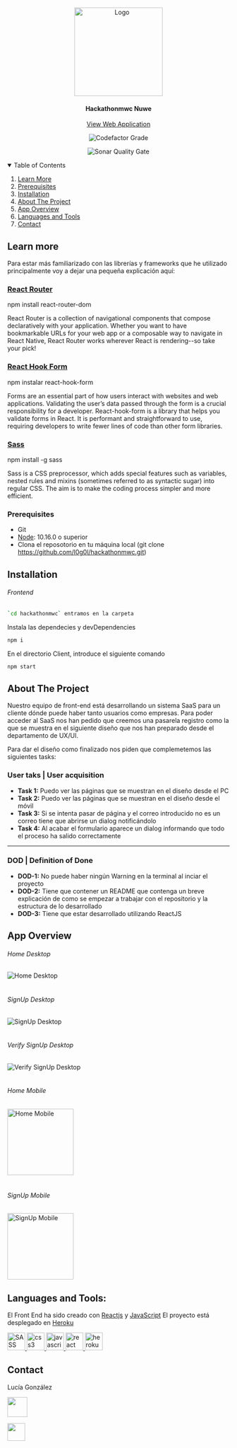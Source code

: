 <!-- PROJECT LOGO -->
<br />
<p align="center">
    <img height="200" src="https://f6s-public.s3.amazonaws.com/profiles/2803317_original.jpg" alt="Logo" >

<h4 align="center">Hackathonmwc Nuwe</h4>
  <p align="center">
    <a href="https://hackathon-mwc.herokuapp.com/">View Web Application</a>
  </p>
  <p align="center">
<img src="https://img.shields.io/codefactor/grade/github/l0g0l/hackathonmwc/main?style=flat-square" alt="Codefactor Grade">
</p>
<p align="center">
<img src="https://sonarcloud.io/api/project_badges/measure?project=l0g0l_hackathonmwc&metric=alert_status" alt="Sonar Quality Gate"></p>

</p>

<!-- TABLE OF CONTENTS -->
<details open="open">
  <summary>Table of Contents</summary>
  <ol>
    <li><a href="#learn-more">Learn More</a></li>
    <li><a href="#prerequisites">Prerequisites</a></li>
    <li><a href="#installation">Installation</a></li>
    <li><a href="#about-the-project">About The Project</a></li>
    <li><a href="#app-overview">App Overview</a></li>
    <li><a href="#languages-and-tools">Languages and Tools</a></li>
    <li><a href="#contact">Contact</a></li>
  </ol>
</details>

## Learn more

Para estar más familiarizado con las librerías y frameworks que he utilizado principalmente voy a dejar una pequeña explicación aquí:

### [React Router](https://reactrouter.com/)

npm install react-router-dom

React Router is a collection of navigational components that compose declaratively with your application. Whether you want to have bookmarkable URLs for your web app or a composable way to navigate in React Native, React Router works wherever React is rendering--so take your pick!

### [React Hook Form](https://react-hook-form.com/)

npm instalar react-hook-form

Forms are an essential part of how users interact with websites and web applications. Validating the user’s data passed through the form is a crucial responsibility for a developer.
React-hook-form is a library that helps you validate forms in React. It is performant and straightforward to use, requiring developers to write fewer lines of code than other form libraries.

### [Sass](https://sass-lang.com/)

npm install -g sass

Sass is a CSS preprocessor, which adds special features such as variables, nested rules and mixins (sometimes referred to as syntactic sugar) into regular CSS. The aim is to make the coding process simpler and more efficient.

### Prerequisites

- Git
- [Node](https://nodejs.org/en/): 10.16.0 o superior
- Clona el reposotorio en tu máquina local (git clone https://github.com/l0g0l/hackathonmwc.git)

## Installation

###### Frontend

```sh
`cd hackathonmwc` entramos en la carpeta
```

Instala las dependecies y devDependencies

```sh
npm i
```

En el directorio Client, introduce el siguiente comando

```sh
npm start
```

<!-- ABOUT THE PROJECT -->

## About The Project

Nuestro equipo de front-end está desarrollando un sistema SaaS para un cliente dónde puede haber tanto usuarios como empresas.
Para poder acceder al SaaS nos han pedido que creemos una pasarela registro como la que se muestra en el siguiente diseño que nos han preparado desde el departamento de UX/UI.

Para dar el diseño como finalizado nos piden que complemetemos las siguientes tasks:

### User taks | User acquisition

- **Task 1:** Puedo ver las páginas que se muestran en el diseño desde el PC
- **Task 2:** Puedo ver las páginas que se muestran en el diseño desde el móvil
- **Task 3:** Si se intenta pasar de página y el correo introducido no es un correo tiene que abrirse un dialog notificándolo
- **Task 4:** Al acabar el formulario aparece un dialog informando que todo el proceso ha salido correctamente

---

### DOD | Definition of Done

- **DOD-1:** No puede haber ningún Warning en la terminal al inciar el proyecto
- **DOD-2:** Tiene que contener un README que contenga un breve explicación de como se empezar a trabajar con el repositorio y la estructura de lo desarrollado
- **DOD-3:** Tiene que estar desarrollado utilizando ReactJS

<!-- APP OVERVIEW -->

## App Overview

###### Home Desktop

<img src="https://github.com/l0g0l/hackathonmwc/raw/main/src/images/readme/HackathonMWC.png" alt="Home Desktop">

<br>
<br>

###### SignUp Desktop

<img src="https://github.com/l0g0l/hackathonmwc/raw/main/src/images/readme/HackathonMWC%20(1).png" alt="SignUp Desktop" >

<br>
<br>

###### Verify SignUp Desktop

<img src="https://github.com/l0g0l/hackathonmwc/raw/main/src/images/readme/HackathonMWC%20(5).png" alt="Verify SignUp Desktop">

<br>
<br>

###### Home Mobile

<img src="https://github.com/l0g0l/hackathonmwc/raw/main/src/images/readme/HackathonMWC%20(2).png" alt="Home Mobile" width="150">
<br>
<br>

###### SignUp Mobile

<img src="https://github.com/l0g0l/hackathonmwc/raw/main/src/images/readme/HackathonMWC%20(6).png" alt="SignUp Mobile" width="150">
<br>

<!-- ACKNOWLEDGEMENTS -->

## Languages and Tools:

El Front End ha sido creado con [Reactjs](https://es.reactjs.org/) y [JavaScript](https://developer.mozilla.org/es/docs/Web/JavaScript)
El proyecto está desplegado en [Heroku](https://id.heroku.com/)

<p align="left">
    <!-- <a href="https://aws.amazon.com/" target="_blank"> 
        <img src="https://raw.githubusercontent.com/diegogb-08/Hobbidu-frontend/master/public/aws-logo.png" alt="Amazon Web Services" width="40" height="40"/>
    </a>  -->
    <a href="https://sass-lang.com/" target="_blank"> 
        <img src="https://sass-lang.com/assets/img/logos/logo-b6e1ef6e.svg" alt="SASS" width="40" height="40"/>
    </a> 
    <a href="https://www.w3schools.com/css/" target="_blank"> 
        <img src="https://raw.githubusercontent.com/devicons/devicon/master/icons/css3/css3-original-wordmark.svg" alt="css3" width="40" height="40"/>
    </a> 
    <!-- <a href="https://expressjs.com" target="_blank"> 
        <img src="https://raw.githubusercontent.com/devicons/devicon/master/icons/express/express-original-wordmark.svg" alt="express" width="40" height="40"/>
    </a> -->
    <!-- <a href="https://git-scm.com/" target="_blank">
        <img src="https://www.vectorlogo.zone/logos/git-scm/git-scm-icon.svg" alt="git" width="40" height="40"/>
    </a> -->
  <!--   <a href="https://www.w3.org/html/" target="_blank">
        <img src="https://raw.githubusercontent.com/devicons/devicon/master/icons/html5/html5-original-wordmark.svg" alt="html5" width="40" height="40"/>
    </a> -->
    <a href="https://developer.mozilla.org/en-US/docs/Web/JavaScript" target="_blank">
        <img src="https://raw.githubusercontent.com/devicons/devicon/master/icons/javascript/javascript-original.svg" alt="javascript" width="40" height="40"/>
    </a>
<!--     <a href="https://www.mongodb.com/" target="_blank"> 
        <img src="https://raw.githubusercontent.com/devicons/devicon/master/icons/mongodb/mongodb-original-wordmark.svg" alt="mongodb" width="40" height="40"/>
    </a>
    <a href="https://nodejs.org" target="_blank">
        <img src="https://raw.githubusercontent.com/devicons/devicon/master/icons/nodejs/nodejs-original-wordmark.svg" alt="nodejs" width="40" height="40"/> 
    </a>
    <a href="https://postman.com" target="_blank">
        <img src="https://www.vectorlogo.zone/logos/getpostman/getpostman-icon.svg" alt="postman" width="40" height="40"/>
    </a> -->
    <a href="https://reactjs.org/" target="_blank">
        <img src="https://raw.githubusercontent.com/devicons/devicon/master/icons/react/react-original-wordmark.svg" alt="react" width="40" height="40"/>
    </a>
       <a href="https://www.heroku.com/home" target="_blank">
        <img src="https://www.nicepng.com/png/full/223-2233246_heroku-logo-salesforce-heroku.png" alt="heroku" width="40" height="40"/>
    </a>
</p>

<!-- CONTACT -->

## Contact

Lucía González

[<img src="https://github.com/l0g0l/hackathonmwc/raw/main/src/images/GitHub.png" width=45px heigth=45px>](https://github.com/l0g0l)

[<img src="https://github.com/l0g0l/hackathonmwc/raw/main/src/images/linkedin.png"  width=40px heigth=40px>](https://www.linkedin.com/in/luciagonzalezlara)
